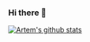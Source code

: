### Hi there 👋

[![Artem's github stats](https://github-readme-stats.vercel.app/api?username=yoovanr)](https://github.com/anuraghazra/github-readme-stats)

<!--
**yoovanr/yoovanr** is a ✨ _special_ ✨ repository because its `README.md` (this file) appears on your GitHub profile.

Here are some ideas to get you started:

- 🔭 I’m currently working on ...
- 🌱 I’m currently learning ...
- 👯 I’m looking to collaborate on ...
- 🤔 I’m looking for help with ...
- 💬 Ask me about ...
- 📫 How to reach me: ...
- 😄 Pronouns: ...
- ⚡ Fun fact: ...
-->
